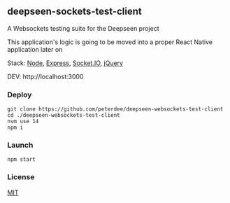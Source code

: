 ## deepseen-sockets-test-client

A Websockets testing suite for the Deepseen project

This application's logic is going to be moved into a proper React Native application later on

Stack: [Node](https://nodejs.org), [Express](http://expressjs.com), [Socket.IO](https://socket.io), [jQuery](https://jquery.com)

DEV: http://localhost:3000

### Deploy

```shell script
git clone https://github.com/peterdee/deepseen-websockets-test-client
cd ./deepseen-websockets-test-client
nvm use 14
npm i
```

### Launch

```shell script
npm start
```

### License

[MIT](LICENSE)
